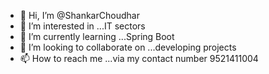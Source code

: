 - 👋 Hi, I’m @ShankarChoudhar
- 👀 I’m interested in ...IT sectors
- 🌱 I’m currently learning ...Spring Boot
- 💞️ I’m looking to collaborate on ...developing projects
- 📫 How to reach me ...via my contact number 9521411004

<!---
ShankarChoudhar/ShankarChoudhar is a ✨ special ✨ repository because its `README.md` (this file) appears on your GitHub profile.
You can click the Preview link to take a look at your changes.
--->
